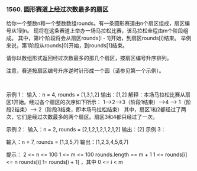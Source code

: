 ### 1560. 圆形赛道上经过次数最多的扇区

给你一个整数n和一个整数数组rounds。有一条圆形赛道由n个扇区组成，扇区编号从1到n。
现将在这条赛道上举办一场马拉松比赛，该马拉松全程由m个阶段组成。
其中，第i个阶段将会从扇区rounds[i - 1]开始，到扇区rounds[i]结束。
举例来说，第1阶段从rounds[0]开始，到rounds[1]结束。

请你以数组形式返回经过次数最多的那几个扇区，按扇区编号升序排列。

注意，赛道按扇区编号升序逆时针形成一个圆（请参见第一个示例）。

 

示例 1：
输入：n = 4, rounds = [1,3,1,2]
输出：[1,2]
解释：本场马拉松比赛从扇区1开始。经过各个扇区的次序如下所示：
1-->2-->3（阶段1结束）-->4 --> 1（阶段2结束）--> 2（阶段3结束，即本场马拉松结束）
其中，扇区1和2都经过了两次，它们是经过次数最多的两个扇区。扇区3和4都只经过了一次。

示例 2：
输入：n = 2, rounds = [2,1,2,1,2,1,2,1,2]
输出：[2]
示例 3：

输入：n = 7, rounds = [1,3,5,7]
输出：[1,2,3,4,5,6,7]
 

提示：
2 <= n <= 100
1 <= m <= 100
rounds.length == m + 1
1 <= rounds[i] <= n
rounds[i] != rounds[i + 1] ，其中 0 <= i < m
